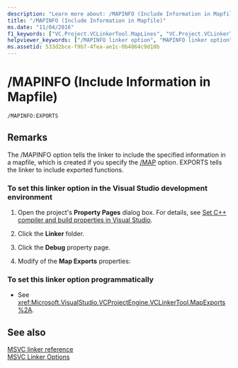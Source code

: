 ```yaml
---
description: "Learn more about: /MAPINFO (Include Information in Mapfile)"
title: "/MAPINFO (Include Information in Mapfile)"
ms.date: "11/04/2016"
f1_keywords: ["VC.Project.VCLinkerTool.MapLines", "VC.Project.VCLinkerTool.MapInfoFixups", "VC.Project.VCLinkerTool.MapExports", "/mapinfo"]
helpviewer_keywords: ["/MAPINFO linker option", "MAPINFO linker option", "-MAPINFO linker option"]
ms.assetid: 533d2bce-f9b7-4fea-ae1c-0b4864c9d10b
---
```

# /MAPINFO (Include Information in Mapfile)

```
/MAPINFO:EXPORTS
```

## Remarks

The /MAPINFO option tells the linker to include the specified information in a mapfile, which is created if you specify the [/MAP](map-generate-mapfile.md) option.  EXPORTS tells the linker to include exported functions.

### To set this linker option in the Visual Studio development environment

1. Open the project's **Property Pages** dialog box. For details, see [Set C++ compiler and build properties in Visual Studio](../working-with-project-properties.md).

1. Click the **Linker** folder.

1. Click the **Debug** property page.

1. Modify of the **Map Exports** properties:

### To set this linker option programmatically

- See <xref:Microsoft.VisualStudio.VCProjectEngine.VCLinkerTool.MapExports%2A>.

## See also

[MSVC linker reference](linking.md)<br/>
[MSVC Linker Options](linker-options.md)
